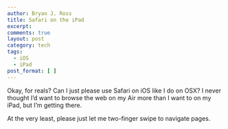 ```yaml
---
author: Bryan J. Ross
title: Safari on the iPad
excerpt:
comments: true
layout: post
category: tech
tags:
  - iOS
  - iPad
post_format: [ ]
---
```

Okay, for reals? Can I just please use Safari on iOS like I do on OSX? I never
thought I’d want to browse the web on my Air more than I want to on my iPad,
but I’m getting there.

At the very least, please just let me two-finger swipe to navigate pages.
